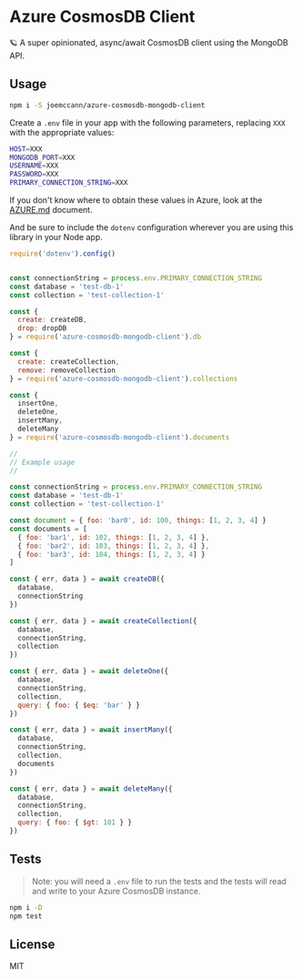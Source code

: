 # Azure CosmosDB Client

🪐 A super opinionated, async/await CosmosDB client using the MongoDB API.

## Usage

```sh
npm i -S joemccann/azure-cosmosdb-mongodb-client
```

Create a `.env` file in your app with the following parameters,
replacing `XXX` with the appropriate values:

```sh
HOST=XXX
MONGODB_PORT=XXX
USERNAME=XXX
PASSWORD=XXX
PRIMARY_CONNECTION_STRING=XXX
```

If you don't know where to obtain these values in Azure, look at
the [AZURE.md](/AZURE.md) document.

And be sure to include the `dotenv` configuration wherever
you are using this library in your Node app.

```js
require('dotenv').config()


const connectionString = process.env.PRIMARY_CONNECTION_STRING
const database = 'test-db-1'
const collection = 'test-collection-1'

const {
  create: createDB,
  drop: dropDB
} = require('azure-cosmosdb-mongodb-client').db

const {
  create: createCollection,
  remove: removeCollection
} = require('azure-cosmosdb-mongodb-client').collections

const {
  insertOne,
  deleteOne,
  insertMany,
  deleteMany
} = require('azure-cosmosdb-mongodb-client').documents

//
// Example usage
//

const connectionString = process.env.PRIMARY_CONNECTION_STRING
const database = 'test-db-1'
const collection = 'test-collection-1'

const document = { foo: 'bar0', id: 100, things: [1, 2, 3, 4] }
const documents = [
  { foo: 'bar1', id: 102, things: [1, 2, 3, 4] },
  { foo: 'bar2', id: 103, things: [1, 2, 3, 4] },
  { foo: 'bar3', id: 104, things: [1, 2, 3, 4] }
]

const { err, data } = await createDB({
  database,
  connectionString
})

const { err, data } = await createCollection({
  database,
  connectionString,
  collection
})

const { err, data } = await deleteOne({
  database,
  connectionString,
  collection,
  query: { foo: { $eq: 'bar' } }
})

const { err, data } = await insertMany({
  database,
  connectionString,
  collection,
  documents
})

const { err, data } = await deleteMany({
  database,
  connectionString,
  collection,
  query: { foo: { $gt: 101 } }
})
```

## Tests

> Note: you will need a `.env` file to run the tests and the tests will read
and write to your Azure CosmosDB instance.

```sh
npm i -D
npm test
```

## License

MIT
